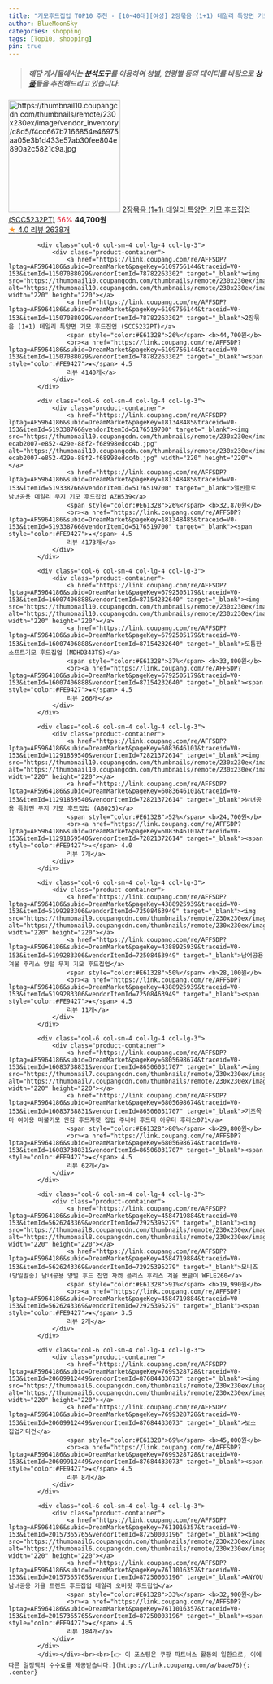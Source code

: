 ```yaml
---
title: "기모후드집업 TOP10 추천 - [10~40대][여성] 2장묶음 (1+1) 데일리 특양면 기모 후드집업 (SCC5232PT)"
author: BlueMoonSky
categories: shopping
tags: [Top10, shopping]
pin: true
---
```


> ##### 해당 게시물에서는 [**분석도구**](https://itemscout.io/)를 이용하여 **성별**, **연령별** 등의 데이터를 바탕으로 [**상품**](https://link.coupang.com/a/baae76)들을 추천해드리고 있습니다.
<div class="container"><div class="row">
            <div class="col-6 col-sm-4 col-lg-4 col-lg-3">
                <div class="product-container">
                    <a href="https://link.coupang.com/re/AFFSDP?lptag=AF5964186&subid=DreamMarket&pageKey=6109756144&traceid=V0-153&itemId=11507088029&vendorItemId=78782263302" target="_blank"><img src="https://thumbnail10.coupangcdn.com/thumbnails/remote/230x230ex/image/vendor_inventory/c8d5/f4cc667b7166854e46975aa05e3b1d433e57ab30fee804e890a2c5821c9a.jpg" alt="https://thumbnail10.coupangcdn.com/thumbnails/remote/230x230ex/image/vendor_inventory/c8d5/f4cc667b7166854e46975aa05e3b1d433e57ab30fee804e890a2c5821c9a.jpg" width="220" height="220"></a>
                    <a href="https://link.coupang.com/re/AFFSDP?lptag=AF5964186&subid=DreamMarket&pageKey=6109756144&traceid=V0-153&itemId=11507088029&vendorItemId=78782263302" target="_blank">2장묶음 (1+1) 데일리 특양면 기모 후드집업 (SCC5232PT)</a>
                    <span style="color:#E61328">56%</span> <b>44,700원</b>
                    <br><a href="https://link.coupang.com/re/AFFSDP?lptag=AF5964186&subid=DreamMarket&pageKey=6109756144&traceid=V0-153&itemId=11507088029&vendorItemId=78782263302" target="_blank"><span style="color:#FE9427">★</span> 4.0
                    리뷰 2638개</a>
                </div>
            </div>
            
            <div class="col-6 col-sm-4 col-lg-4 col-lg-3">
                <div class="product-container">
                    <a href="https://link.coupang.com/re/AFFSDP?lptag=AF5964186&subid=DreamMarket&pageKey=6109756144&traceid=V0-153&itemId=11507088029&vendorItemId=78782263302" target="_blank"><img src="https://thumbnail10.coupangcdn.com/thumbnails/remote/230x230ex/image/vendor_inventory/c8d5/f4cc667b7166854e46975aa05e3b1d433e57ab30fee804e890a2c5821c9a.jpg" alt="https://thumbnail10.coupangcdn.com/thumbnails/remote/230x230ex/image/vendor_inventory/c8d5/f4cc667b7166854e46975aa05e3b1d433e57ab30fee804e890a2c5821c9a.jpg" width="220" height="220"></a>
                    <a href="https://link.coupang.com/re/AFFSDP?lptag=AF5964186&subid=DreamMarket&pageKey=6109756144&traceid=V0-153&itemId=11507088029&vendorItemId=78782263302" target="_blank">2장묶음 (1+1) 데일리 특양면 기모 후드집업 (SCC5232PT)</a>
                    <span style="color:#E61328">26%</span> <b>44,700원</b>
                    <br><a href="https://link.coupang.com/re/AFFSDP?lptag=AF5964186&subid=DreamMarket&pageKey=6109756144&traceid=V0-153&itemId=11507088029&vendorItemId=78782263302" target="_blank"><span style="color:#FE9427">★</span> 4.5
                    리뷰 4140개</a>
                </div>
            </div>
            
            <div class="col-6 col-sm-4 col-lg-4 col-lg-3">
                <div class="product-container">
                    <a href="https://link.coupang.com/re/AFFSDP?lptag=AF5964186&subid=DreamMarket&pageKey=181348485&traceid=V0-153&itemId=519338766&vendorItemId=5176519700" target="_blank"><img src="https://thumbnail10.coupangcdn.com/thumbnails/remote/230x230ex/image/retail/images/16454312064201-ecab2007-e852-429e-88f2-f68998edcc4b.jpg" alt="https://thumbnail10.coupangcdn.com/thumbnails/remote/230x230ex/image/retail/images/16454312064201-ecab2007-e852-429e-88f2-f68998edcc4b.jpg" width="220" height="220"></a>
                    <a href="https://link.coupang.com/re/AFFSDP?lptag=AF5964186&subid=DreamMarket&pageKey=181348485&traceid=V0-153&itemId=519338766&vendorItemId=5176519700" target="_blank">앨빈클로 남녀공용 데일리 무지 기모 후드집업 AZH539</a>
                    <span style="color:#E61328">26%</span> <b>32,870원</b>
                    <br><a href="https://link.coupang.com/re/AFFSDP?lptag=AF5964186&subid=DreamMarket&pageKey=181348485&traceid=V0-153&itemId=519338766&vendorItemId=5176519700" target="_blank"><span style="color:#FE9427">★</span> 4.5
                    리뷰 4173개</a>
                </div>
            </div>
            
            <div class="col-6 col-sm-4 col-lg-4 col-lg-3">
                <div class="product-container">
                    <a href="https://link.coupang.com/re/AFFSDP?lptag=AF5964186&subid=DreamMarket&pageKey=6792505179&traceid=V0-153&itemId=16007406888&vendorItemId=87154232640" target="_blank"><img src="https://thumbnail10.coupangcdn.com/thumbnails/remote/230x230ex/image/vendor_inventory/847d/6b62d661e733d8f3adcacd7ebb4fa291ca5215a0868a3b51ca6b36d9b8d4.jpg" alt="https://thumbnail10.coupangcdn.com/thumbnails/remote/230x230ex/image/vendor_inventory/847d/6b62d661e733d8f3adcacd7ebb4fa291ca5215a0868a3b51ca6b36d9b8d4.jpg" width="220" height="220"></a>
                    <a href="https://link.coupang.com/re/AFFSDP?lptag=AF5964186&subid=DreamMarket&pageKey=6792505179&traceid=V0-153&itemId=16007406888&vendorItemId=87154232640" target="_blank">도톰한 소프트기모 후드집업 (MDHD343TS)</a>
                    <span style="color:#E61328">37%</span> <b>33,800원</b>
                    <br><a href="https://link.coupang.com/re/AFFSDP?lptag=AF5964186&subid=DreamMarket&pageKey=6792505179&traceid=V0-153&itemId=16007406888&vendorItemId=87154232640" target="_blank"><span style="color:#FE9427">★</span> 4.5
                    리뷰 266개</a>
                </div>
            </div>
            
            <div class="col-6 col-sm-4 col-lg-4 col-lg-3">
                <div class="product-container">
                    <a href="https://link.coupang.com/re/AFFSDP?lptag=AF5964186&subid=DreamMarket&pageKey=6083646101&traceid=V0-153&itemId=11291859540&vendorItemId=72821372614" target="_blank"><img src="https://thumbnail10.coupangcdn.com/thumbnails/remote/230x230ex/image/vendor_inventory/76d2/fd82dd06fc2cc1ef183c13f60f2483c78ccb4d3cb19126a7b0f212821332.jpg" alt="https://thumbnail10.coupangcdn.com/thumbnails/remote/230x230ex/image/vendor_inventory/76d2/fd82dd06fc2cc1ef183c13f60f2483c78ccb4d3cb19126a7b0f212821332.jpg" width="220" height="220"></a>
                    <a href="https://link.coupang.com/re/AFFSDP?lptag=AF5964186&subid=DreamMarket&pageKey=6083646101&traceid=V0-153&itemId=11291859540&vendorItemId=72821372614" target="_blank">남녀공용 특양면 무지 기모 후드집업 (AB025)</a>
                    <span style="color:#E61328">52%</span> <b>24,700원</b>
                    <br><a href="https://link.coupang.com/re/AFFSDP?lptag=AF5964186&subid=DreamMarket&pageKey=6083646101&traceid=V0-153&itemId=11291859540&vendorItemId=72821372614" target="_blank"><span style="color:#FE9427">★</span> 4.0
                    리뷰 7개</a>
                </div>
            </div>
            
            <div class="col-6 col-sm-4 col-lg-4 col-lg-3">
                <div class="product-container">
                    <a href="https://link.coupang.com/re/AFFSDP?lptag=AF5964186&subid=DreamMarket&pageKey=4388925939&traceid=V0-153&itemId=5199283306&vendorItemId=72508463949" target="_blank"><img src="https://thumbnail9.coupangcdn.com/thumbnails/remote/230x230ex/image/vendor_inventory/91c1/f6ed4e61170b6adcd4246440ca9ed4fead772c46207e33ba85da845b5894.jpg" alt="https://thumbnail9.coupangcdn.com/thumbnails/remote/230x230ex/image/vendor_inventory/91c1/f6ed4e61170b6adcd4246440ca9ed4fead772c46207e33ba85da845b5894.jpg" width="220" height="220"></a>
                    <a href="https://link.coupang.com/re/AFFSDP?lptag=AF5964186&subid=DreamMarket&pageKey=4388925939&traceid=V0-153&itemId=5199283306&vendorItemId=72508463949" target="_blank">남여공용 겨울 후리스 양털 무지 기모 후드집업</a>
                    <span style="color:#E61328">50%</span> <b>28,100원</b>
                    <br><a href="https://link.coupang.com/re/AFFSDP?lptag=AF5964186&subid=DreamMarket&pageKey=4388925939&traceid=V0-153&itemId=5199283306&vendorItemId=72508463949" target="_blank"><span style="color:#FE9427">★</span> 4.5
                    리뷰 11개</a>
                </div>
            </div>
            
            <div class="col-6 col-sm-4 col-lg-4 col-lg-3">
                <div class="product-container">
                    <a href="https://link.coupang.com/re/AFFSDP?lptag=AF5964186&subid=DreamMarket&pageKey=6805698674&traceid=V0-153&itemId=16083738831&vendorItemId=86506031707" target="_blank"><img src="https://thumbnail7.coupangcdn.com/thumbnails/remote/230x230ex/image/vendor_inventory/be10/efd70591606a4bcdb03a66be6b5e584a071b10bfcda84521c2726334b1d7.jpg" alt="https://thumbnail7.coupangcdn.com/thumbnails/remote/230x230ex/image/vendor_inventory/be10/efd70591606a4bcdb03a66be6b5e584a071b10bfcda84521c2726334b1d7.jpg" width="220" height="220"></a>
                    <a href="https://link.coupang.com/re/AFFSDP?lptag=AF5964186&subid=DreamMarket&pageKey=6805698674&traceid=V0-153&itemId=16083738831&vendorItemId=86506031707" target="_blank">기즈목마 여아용 떠불기모 안감 후드자켓 집업 주니어 후드티 아우터 후리스071</a>
                    <span style="color:#E61328">80%</span> <b>29,800원</b>
                    <br><a href="https://link.coupang.com/re/AFFSDP?lptag=AF5964186&subid=DreamMarket&pageKey=6805698674&traceid=V0-153&itemId=16083738831&vendorItemId=86506031707" target="_blank"><span style="color:#FE9427">★</span> 4.5
                    리뷰 62개</a>
                </div>
            </div>
            
            <div class="col-6 col-sm-4 col-lg-4 col-lg-3">
                <div class="product-container">
                    <a href="https://link.coupang.com/re/AFFSDP?lptag=AF5964186&subid=DreamMarket&pageKey=4584719884&traceid=V0-153&itemId=5626243369&vendorItemId=72925395279" target="_blank"><img src="https://thumbnail8.coupangcdn.com/thumbnails/remote/230x230ex/image/vendor_inventory/fd8b/262d23d79201a109850f3263d3eeed642bbdd94ecd5dd8b2b55cb433d9f0.jpg" alt="https://thumbnail8.coupangcdn.com/thumbnails/remote/230x230ex/image/vendor_inventory/fd8b/262d23d79201a109850f3263d3eeed642bbdd94ecd5dd8b2b55cb433d9f0.jpg" width="220" height="220"></a>
                    <a href="https://link.coupang.com/re/AFFSDP?lptag=AF5964186&subid=DreamMarket&pageKey=4584719884&traceid=V0-153&itemId=5626243369&vendorItemId=72925395279" target="_blank">모니즈 (당일발송) 남녀공용 양털 후드 집업 자켓 플리스 후리스 겨울 뽀글이 WFLE260</a>
                    <span style="color:#E61328">91%</span> <b>19,990원</b>
                    <br><a href="https://link.coupang.com/re/AFFSDP?lptag=AF5964186&subid=DreamMarket&pageKey=4584719884&traceid=V0-153&itemId=5626243369&vendorItemId=72925395279" target="_blank"><span style="color:#FE9427">★</span> 3.5
                    리뷰 2개</a>
                </div>
            </div>
            
            <div class="col-6 col-sm-4 col-lg-4 col-lg-3">
                <div class="product-container">
                    <a href="https://link.coupang.com/re/AFFSDP?lptag=AF5964186&subid=DreamMarket&pageKey=7699328728&traceid=V0-153&itemId=20609912449&vendorItemId=87684433073" target="_blank"><img src="https://thumbnail6.coupangcdn.com/thumbnails/remote/230x230ex/image/vendor_inventory/d78e/f17bb96c3d0a0db67732612c581edd657c94bfd420e0e68f288fba6937df.jpg" alt="https://thumbnail6.coupangcdn.com/thumbnails/remote/230x230ex/image/vendor_inventory/d78e/f17bb96c3d0a0db67732612c581edd657c94bfd420e0e68f288fba6937df.jpg" width="220" height="220"></a>
                    <a href="https://link.coupang.com/re/AFFSDP?lptag=AF5964186&subid=DreamMarket&pageKey=7699328728&traceid=V0-153&itemId=20609912449&vendorItemId=87684433073" target="_blank">보스 집업가디건</a>
                    <span style="color:#E61328">69%</span> <b>45,000원</b>
                    <br><a href="https://link.coupang.com/re/AFFSDP?lptag=AF5964186&subid=DreamMarket&pageKey=7699328728&traceid=V0-153&itemId=20609912449&vendorItemId=87684433073" target="_blank"><span style="color:#FE9427">★</span> 4.5
                    리뷰 8개</a>
                </div>
            </div>
            
            <div class="col-6 col-sm-4 col-lg-4 col-lg-3">
                <div class="product-container">
                    <a href="https://link.coupang.com/re/AFFSDP?lptag=AF5964186&subid=DreamMarket&pageKey=7611016357&traceid=V0-153&itemId=20157365765&vendorItemId=87250003196" target="_blank"><img src="https://thumbnail6.coupangcdn.com/thumbnails/remote/230x230ex/image/vendor_inventory/c972/3931b9d6b72941c03c910fd59f8c1efb1dac1dadaff491638f88f8f42bed.jpg" alt="https://thumbnail6.coupangcdn.com/thumbnails/remote/230x230ex/image/vendor_inventory/c972/3931b9d6b72941c03c910fd59f8c1efb1dac1dadaff491638f88f8f42bed.jpg" width="220" height="220"></a>
                    <a href="https://link.coupang.com/re/AFFSDP?lptag=AF5964186&subid=DreamMarket&pageKey=7611016357&traceid=V0-153&itemId=20157365765&vendorItemId=87250003196" target="_blank">ANYOU 남녀공용 가을 트랜드 후드집업 데일리 오버핏 후드집업</a>
                    <span style="color:#E61328">33%</span> <b>32,900원</b>
                    <br><a href="https://link.coupang.com/re/AFFSDP?lptag=AF5964186&subid=DreamMarket&pageKey=7611016357&traceid=V0-153&itemId=20157365765&vendorItemId=87250003196" target="_blank"><span style="color:#FE9427">★</span> 4.5
                    리뷰 184개</a>
                </div>
            </div>
            </div></div><br><br>[👉 이 포스팅은 쿠팡 파트너스 활동의 일환으로, 이에 따른 일정액의 수수료를 제공받습니다.](https://link.coupang.com/a/baae76){: .center}